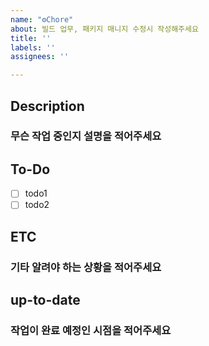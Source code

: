 ```yaml
---
name: "⚙Chore"
about: 빌드 업무, 패키지 매니지 수정시 작성해주세요
title: ''
labels: ''
assignees: ''

---
```


## Description
### 무슨 작업 중인지 설명을 적어주세요

## To-Do
- [ ] todo1
- [ ] todo2

## ETC
### 기타 알려야 하는 상황을 적어주세요

## up-to-date
### 작업이 완료 예정인 시점을 적어주세요
